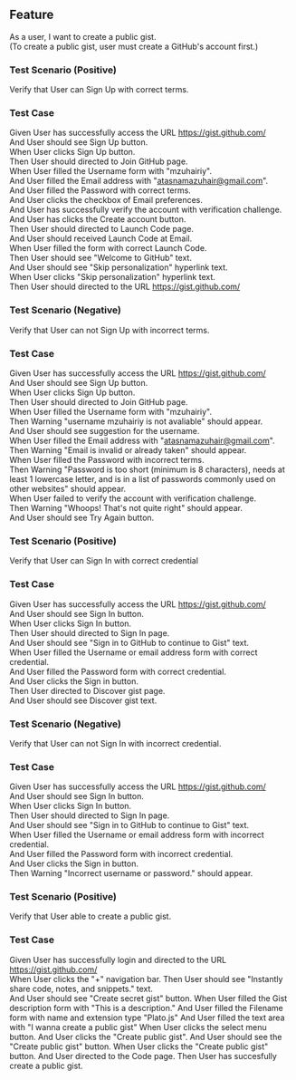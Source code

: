 ## Feature
As a user, I want to create a public gist. <br />
(To create a public gist, user must create a GitHub's account first.)

### Test Scenario (Positive)
Verify that User can Sign Up with correct terms.
### Test Case
Given User has successfully access the URL https://gist.github.com/ <br />
And User should see Sign Up button. <br />
When User clicks Sign Up button. <br />
Then User should directed to Join GitHub page. <br />
When User filled the Username form with "mzuhairiy". <br />
And User filled the Email address with "atasnamazuhair@gmail.com". <br />
And User filled the Password with correct terms. <br />
And User clicks the checkbox of Email preferences. <br />
And User has successfully verify the account with verification challenge. <br />
And User has clicks the Create account button. <br />
Then User should directed to Launch Code page. <br />
And User should received Launch Code at Email. <br />
When User filled the form with correct Launch Code. <br />
Then User should see "Welcome to GitHub" text. <br />
And User should see "Skip personalization" hyperlink text. <br />
When User clicks "Skip personalization" hyperlink text. <br />
Then User should directed to the URL https://gist.github.com/ <br />

### Test Scenario (Negative)
Verify that User can not Sign Up with incorrect terms.
### Test Case
Given User has successfully access the URL https://gist.github.com/ <br />
And User should see Sign Up button. <br />
When User clicks Sign Up button. <br />
Then User should directed to Join GitHub page. <br />
When User filled the Username form with "mzuhairiy". <br />
Then Warning "username mzuhairiy is not avaliable" should appear. <br />
And User should see suggestion for the username. <br />
When User filled the Email address with "atasnamazuhair@gmail.com". <br />
Then Warning "Email is invalid or already taken" should appear. <br />
When User filled the Password with incorrect terms. <br />
Then Warning "Password is too short (minimum is 8 characters), needs at least 1 lowercase letter, and is in a list of passwords commonly used on other websites" should appear. <br />
When User failed to verify the account with verification challenge. <br />
Then Warning "Whoops! That's not quite right" should appear. <br />
And User should see Try Again button. <br />

### Test Scenario (Positive)
Verify that User can Sign In with correct credential
### Test Case
Given User has successfully access the URL https://gist.github.com/ <br />
And User should see Sign In button. <br />
When User clicks Sign In button. <br />
Then User should directed to Sign In page. <br />
And User should see "Sign in to GitHub to continue to Gist" text. <br />
When User filled the Username or email address form with correct credential. <br />
And User filled the Password form with correct credential. <br />
And User clicks the Sign in button. <br />
Then User directed to Discover gist page. <br />
And User should see Discover gist text. <br />

### Test Scenario (Negative)
Verify that User can not Sign In with incorrect credential.
### Test Case
Given User has successfully access the URL https://gist.github.com/ <br />
And User should see Sign In button. <br />
When User clicks Sign In button. <br />
Then User should directed to Sign In page. <br />
And User should see "Sign in to GitHub to continue to Gist" text. <br />
When User filled the Username or email address form with incorrect credential. <br />
And User filled the Password form with incorrect credential. <br />
And User clicks the Sign in button. <br />
Then Warning "Incorrect username or password." should appear. <br />

### Test Scenario (Positive)
Verify that User able to create a public gist.
### Test Case
Given User has successfully login and directed to the URL https://gist.github.com/ <br />
When User clicks the "+" navigation bar.
Then User should see "Instantly share code, notes, and snippets." text. <br />
And User should see "Create secret gist" button.
When User filled the Gist description form with "This is a description."
And User filled the Filename form with name and extension type "Plato.js"
And User filled the text area with "I wanna create a public gist"
When User clicks the select menu button.
And User clicks the "Create public gist".
And User should see the "Create public gist" button.
When User clicks the "Create public gist" button.
And User directed to the Code page.
Then User has succesfully create a public gist.


